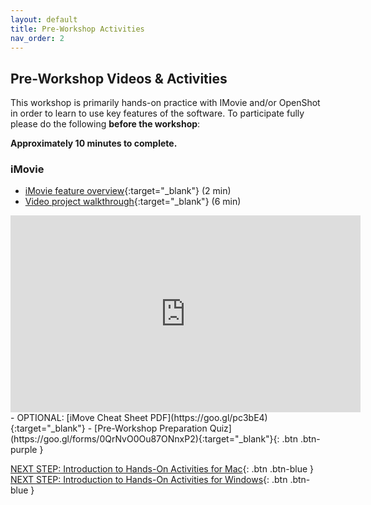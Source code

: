 ```yaml
---
layout: default
title: Pre-Workshop Activities
nav_order: 2
---
```

## Pre-Workshop Videos & Activities
This workshop is primarily hands-on practice with IMovie and/or OpenShot in order to learn to use key features of the software. To participate fully please do the following **before the workshop**:

**Approximately 10 minutes to complete.**<br>
### iMovie
- [iMovie feature overview](https://www.apple.com/ca/imovie/){:target="_blank"} (2 min)
- [Video project walkthrough](https://www.youtube.com/watch?v=pWXpaFFx8f0){:target="_blank"} (6 min)
<iframe width="560" height="315" src="https://www.youtube.com/embed/pWXpaFFx8f0" title="YouTube video player" frameborder="0" allow="accelerometer; autoplay; clipboard-write; encrypted-media; gyroscope; picture-in-picture" allowfullscreen></iframe>
- OPTIONAL: [iMove Cheat Sheet PDF](https://goo.gl/pc3bE4){:target="_blank"}
- [Pre-Workshop Preparation Quiz](https://goo.gl/forms/0QrNvO0Ou87ONnxP2){:target="_blank"}{: .btn .btn-purple }

<!---
### OpenShot
- [Download OpenShot Video Editor](https://www.openshot.org/download/){:target="_blank"} (click on the corresponding download format (Linux,OS X Windows)
-->

[NEXT STEP: Introduction to Hands-On Activities for Mac](activities-intro-mac.html){: .btn .btn-blue }
[NEXT STEP: Introduction to Hands-On Activities for Windows](activities-intro-windows.html){: .btn .btn-blue }
